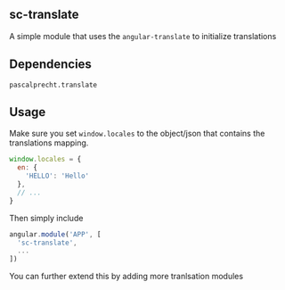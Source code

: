 ## sc-translate

A simple module that uses the `angular-translate` to initialize translations

## Dependencies

    pascalprecht.translate

## Usage

Make sure you set `window.locales` to the object/json that contains the
translations mapping.

```js
window.locales = {
  en: {
    'HELLO': 'Hello'
  },
  // ...
}
```

Then simply include

```js
angular.module('APP', [
  'sc-translate',
  ...
])
```

You can further extend this by adding more tranlsation modules
